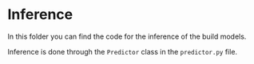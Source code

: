 # Inference

In this folder you can find the code for the inference of the build models.

Inference is done through the `Predictor` class in the `predictor.py` file. 